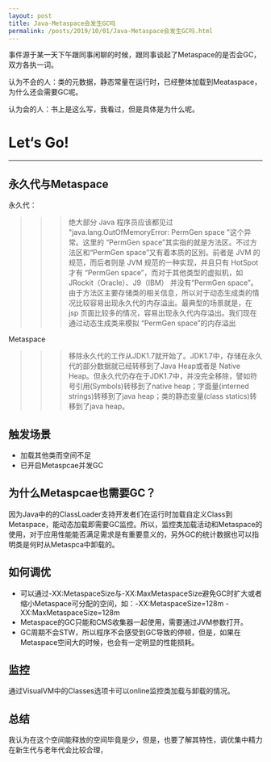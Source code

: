 ```yaml
---
layout: post
title: Java-Metaspace会发生GC吗
permalink: /posts/2019/10/01/Java-Metaspace会发生GC吗.html
---
```


事件源于某一天下午跟同事闲聊的时候，跟同事谈起了Metaspace的是否会GC，双方各执一词。

认为不会的人：类的元数据，静态常量在运行时，已经整体加载到Meataspace，为什么还会需要GC呢。

认为会的人：书上是这么写，我看过，但是具体是为什么呢。

# Let‘s Go!
-----

## 永久代与Metaspace

永久代：
>>>绝大部分 Java 程序员应该都见过 "java.lang.OutOfMemoryError: PermGen space "这个异常。这里的 “PermGen space”其实指的就是方法区。不过方法区和“PermGen space”又有着本质的区别。前者是 JVM 的规范，而后者则是 JVM 规范的一种实现，并且只有 HotSpot 才有 “PermGen space”，而对于其他类型的虚拟机，如 JRockit（Oracle）、J9（IBM） 并没有“PermGen space”。由于方法区主要存储类的相关信息，所以对于动态生成类的情况比较容易出现永久代的内存溢出。最典型的场景就是，在 jsp 页面比较多的情况，容易出现永久代内存溢出。我们现在通过动态生成类来模拟 “PermGen space”的内存溢出

Metaspace
>>>移除永久代的工作从JDK1.7就开始了。JDK1.7中，存储在永久代的部分数据就已经转移到了Java Heap或者是 Native Heap。但永久代仍存在于JDK1.7中，并没完全移除，譬如符号引用(Symbols)转移到了native heap；字面量(interned strings)转移到了java heap；类的静态变量(class statics)转移到了java heap。

## 触发场景

* 加载其他类而空间不足
* 已开启Metaspcae并发GC

## 为什么Metaspcae也需要GC？

因为Java中的的ClassLoader支持开发者们在运行时加载自定义Class到Metaspace，能动态加载即需要GC监控。所以，监控类加载活动和Metaspace的使用，对于应用性能能否满足需求是有重要意义的，另外GC的统计数据也可以指明类是何时从Metaspca中卸载的。

## 如何调优

* 可以通过-XX:MetaspaceSize与-XX:MaxMetaspaceSize避免GC时扩大或者缩小Metaspace可分配的空间，如：-XX:MetaspaceSize=128m -XX:MaxMetaspaceSize=128m
* Metaspace的GC只能和CMS收集器一起使用，需要通过JVM参数打开。
* GC周期不会STW，所以程序不会感受到GC导致的停顿，但是，如果在Metaspace空间大的时候，也会有一定明显的性能损耗。

## 监控

通过VisualVM中的Classes选项卡可以online监控类加载与卸载的情况。

## 总结

我认为在这个空间能释放的空间毕竟是少，但是，也要了解其特性，调优集中精力在新生代与老年代会比较合理，
